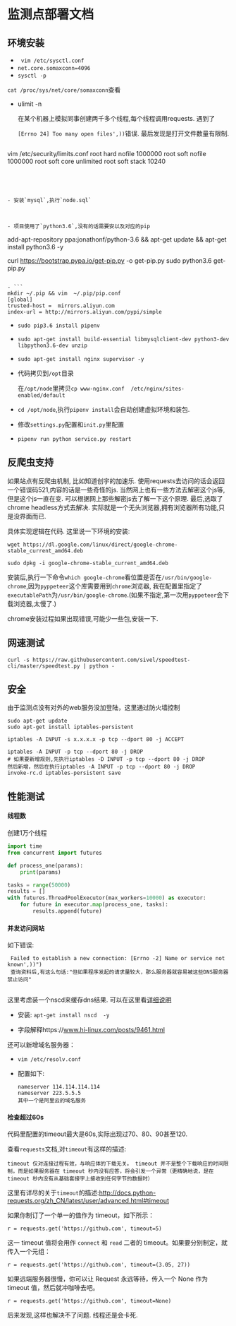 # 监测点部署文档



## 环境安装

- ` vim /etc/sysctl.conf `
- `net.core.somaxconn=4096 `
- `sysctl -p `

`cat /proc/sys/net/core/somaxconn`查看



- ulimit -n 

    在某个机器上模拟同事创建两千多个线程,每个线程调用requests. 遇到了

  `[Errno 24] Too many open files',))`错误. 最后发现是打开文件数量有限制.

  ```
vim /etc/security/limits.conf
root hard nofile 1000000
root soft nofile 1000000
root soft core unlimited
root soft stack 10240
  ```

  


- 安装`mysql`,执行`node.sql`



- 项目使用了`python3.6`,没有的话需要安以及对应的pip

  ```
  add-apt-repository ppa:jonathonf/python-3.6 && apt-get update && apt-get install python3.6 -y
  
  curl https://bootstrap.pypa.io/get-pip.py -o get-pip.py
  sudo python3.6 get-pip.py
  
  ```

- ```
  mkdir ~/.pip && vim  ~/.pip/pip.conf
  [global]
  trusted-host =  mirrors.aliyun.com
  index-url = http://mirrors.aliyun.com/pypi/simple
  
  ```

- `sudo pip3.6 install pipenv`

- `sudo apt-get install build-essential libmysqlclient-dev python3-dev libpython3.6-dev unzip  ` 

- `sudo apt-get install nginx supervisor -y` 

- 代码拷贝到`/opt`目录

  在`/opt/node`里拷贝`cp www-nginx.conf  /etc/nginx/sites-enabled/default`

- `cd /opt/node`,执行`pipenv install`会自动创建虚拟环境和装包.

- 修改`settings.py`配置和`init.py`里配置

- `pipenv run python service.py restart`


## 反爬虫支持

如果站点有反爬虫机制, 比如知道创宇的加速乐. 使用requests去访问的话会返回一个错误码521,内容的话是一些奇怪的js. 当然网上也有一些方法去解密这个js等,但是这个js一直在变. 可以根据网上那些解密js去了解一下这个原理.
最后,选取了chrome headless方式去解决. 实际就是一个无头浏览器,拥有浏览器所有功能,只是没界面而已.

具体实现逻辑在代码. 这里说一下环境的安装:
```
wget https://dl.google.com/linux/direct/google-chrome-stable_current_amd64.deb

sudo dpkg -i google-chrome-stable_current_amd64.deb
```
安装后,执行一下命令`which google-chrome`看位置是否在`/usr/bin/google-chrome`,因为`pyppeteer`这个库需要用到`chrome`浏览器, 我在配置里指定了`executablePath`为`/usr/bin/google-chrome`.(如果不指定,第一次用`pyppeteer`会下载浏览器,太慢了.)

chrome安装过程如果出现错误,可能少一些包,安装一下.

## 网速测试



```
curl -s https://raw.githubusercontent.com/sivel/speedtest-cli/master/speedtest.py | python -
```


## 安全

由于监测点没有对外的web服务没加登陆，这里通过防火墙控制

```
sudo apt-get update
sudo apt-get install iptables-persistent

iptables -A INPUT -s x.x.x.x -p tcp --dport 80 -j ACCEPT

iptables -A INPUT -p tcp --dport 80 -j DROP
# 如果要新增规则,先执行iptables -D INPUT -p tcp --dport 80 -j DROP
然后新增，然后在执行iptables -A INPUT -p tcp --dport 80 -j DROP
invoke-rc.d iptables-persistent save

```

## 性能测试

#### 线程数

创建1万个线程

```python
import time
from concurrent import futures

def process_one(params):
    print(params)

tasks = range(50000)
results = []
with futures.ThreadPoolExecutor(max_workers=10000) as executor:
	for future in executor.map(process_one, tasks):
		results.append(future)

```

#### 并发访问网站

如下错误:

```
 Failed to establish a new connection: [Errno -2] Name or service not known',))")
 查询资料后,有这么句话:"但如果程序发起的请求量较大，那么服务器就容易被这些DNS服务器禁止访问"
 
```

这里考虑装一个nscd来缓存dns结果. 可以在这里看[详细说明](http://baijiahao.baidu.com/s?id=1583248175904249891&wfr=spider&for=pc)

- 安装: `apt-get install nscd  -y`

-  字段解释https://www.hi-linux.com/posts/9461.html


还可以新增域名服务器：

- `vim /etc/resolv.conf`

- 配置如下:

  ```
  nameserver 114.114.114.114
  nameserver 223.5.5.5
  其中一个是阿里云的域名服务
  ```



#### 检查超过60s

代码里配置的timeout最大是60s,实际出现过70、80、90甚至120.

查看`requests`文档,对`timeout`有这样的描述:

```
timeout 仅对连接过程有效，与响应体的下载无关。 timeout 并不是整个下载响应的时间限制，而是如果服务器在 timeout 秒内没有应答，将会引发一个异常（更精确地说，是在 timeout 秒内没有从基础套接字上接收到任何字节的数据时）
```

这里有详尽的关于`timeout`的描述:http://docs.python-requests.org/zh_CN/latest/user/advanced.html#timeout



如果你制订了一个单一的值作为 timeout，如下所示：

```
r = requests.get('https://github.com', timeout=5)
```

这一 timeout 值将会用作 `connect` 和 `read` 二者的 timeout。如果要分别制定，就传入一个元组：

```
r = requests.get('https://github.com', timeout=(3.05, 27))
```

如果远端服务器很慢，你可以让 Request 永远等待，传入一个 None 作为 timeout 值，然后就冲咖啡去吧。

```
r = requests.get('https://github.com', timeout=None)
```

后来发现,这样也解决不了问题. 线程还是会卡死.




